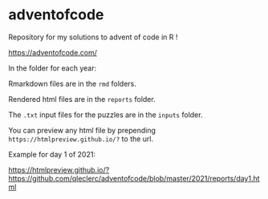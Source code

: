 # adventofcode

Repository for my solutions to advent of code in R !

https://adventofcode.com/

In the folder for each year:

Rmarkdown files are in the `rmd` folders.

Rendered html files are in the `reports` folder.

The `.txt` input files for the puzzles are in the `inputs` folder.

You can preview any html file by prepending `https://htmlpreview.github.io/?` to the url.

Example for day 1 of 2021:

https://htmlpreview.github.io/?https://github.com/qleclerc/adventofcode/blob/master/2021/reports/day1.html
